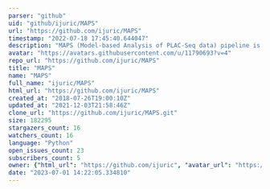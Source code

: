 ```yaml
---
parser: "github"
uid: "github/ijuric/MAPS"
url: "https://github.com/ijuric/MAPS"
timestamp: "2022-07-18 17:45:40.644047"
description: "MAPS (Model-based Analysis of PLAC-Seq data) pipeline is a a set of multiple scripts used to analyze PLAC-Seq and HiChIP data."
avatar: "https://avatars.githubusercontent.com/u/11790693?v=4"
repo_url: "https://github.com/ijuric/MAPS"
title: "MAPS"
name: "MAPS"
full_name: "ijuric/MAPS"
html_url: "https://github.com/ijuric/MAPS"
created_at: "2018-07-26T19:00:10Z"
updated_at: "2021-12-03T21:58:46Z"
clone_url: "https://github.com/ijuric/MAPS.git"
size: 182295
stargazers_count: 16
watchers_count: 16
language: "Python"
open_issues_count: 23
subscribers_count: 5
owner: {"html_url": "https://github.com/ijuric", "avatar_url": "https://avatars.githubusercontent.com/u/11790693?v=4", "login": "ijuric", "type": "User"}
date: "2023-07-01 14:22:05.334810"
---
```

